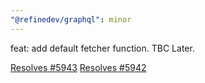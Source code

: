 ```yaml
---
"@refinedev/graphql": minor
---
```


feat: add default fetcher function. TBC Later.

[Resolves #5943](https://github.com/refinedev/refine/issues/5943)
[Resolves #5942](https://github.com/refinedev/refine/issues/5942)
